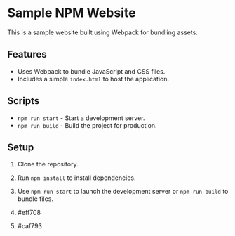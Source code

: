 # Sample NPM Website

This is a sample website built using Webpack for bundling assets.

## Features

- Uses Webpack to bundle JavaScript and CSS files.
- Includes a simple `index.html` to host the application.

## Scripts

- `npm run start` - Start a development server.
- `npm run build` - Build the project for production.

## Setup

1. Clone the repository.
2. Run `npm install` to install dependencies.
3. Use `npm run start` to launch the development server or `npm run build` to bundle files.

4. #eff708
5. #caf793
